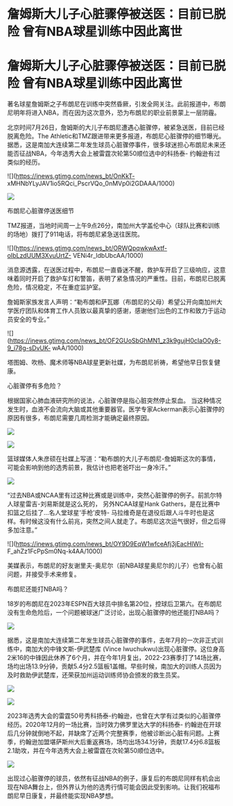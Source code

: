 # 詹姆斯大儿子心脏骤停被送医：目前已脱险 曾有NBA球星训练中因此离世

# 詹姆斯大儿子心脏骤停被送医：目前已脱险 曾有NBA球星训练中因此离世

著名球星詹姆斯之子布朗尼在训练中突然昏厥，引发全网关注。此前报道中，布朗尼明年将进入NBA，而在因为这次意外，恐为布朗尼的职业前景蒙上一层阴霾。

北京时间7月26日，詹姆斯的大儿子布朗尼遭遇心脏骤停，被紧急送医，目前已经脱离危险。The
Athletic和TMZ跟进带来更多报道，布朗尼心脏骤停的细节曝光。据悉，这是南加大连续第二年发生球员心脏骤停事件，很多球迷担心布朗尼未来还能否征战NBA，今年选秀大会上被雷霆次轮第50顺位选中的科扬泰-
约翰逊有过类似的经历。

![](https://inews.gtimg.com/news_bt/OnKkT-
xMHNbYLyJAV1io5RQci_PscrVQo_0nMVp0i2GDAAA/1000)

![](https://inews.gtimg.com/news_bt/Oqhz5afagXo1IXaUI795GwxQbPEj2pQMcUvgRC7LqDBlwAA/1000)

布朗尼心脏骤停送医细节

TMZ报道，当地时间周一上午9点26分，南加州大学盖伦中心（球队比赛和训练的场地）拨打了911电话，将布朗尼紧急送往医院。

![](https://inews.gtimg.com/news_bt/ORWQpqwkwAxtf-oIbLzdUUM3XvuUrtZ-
VENi4r_ldbUbcAA/1000)

消息源透露，在送医过程中，布朗尼一直昏迷不醒，救护车开启了三级响应，这意味着同时开启了救护车灯和警笛，表明了紧急情况的严重性。目前，布朗尼已脱离危险，情况稳定，不在重症监护室。

詹姆斯家族发言人声明：“勒布朗和萨瓦娜（布朗尼的父母）希望公开向南加州大学医疗团队和体育工作人员致以最真挚的感谢，感谢他们出色的工作和致力于运动员安全的专业。”

![](https://inews.gtimg.com/news_bt/OF2GUoSbGhMN1_z3k9gujH0cIaO0y8-9_i78g-sDvUK-
wAA/1000)

塔图姆、吹杨、魔术师等NBA球星更新社媒，为布朗尼祈祷，希望他早日恢复健康。

心脏骤停有多危险？

根据国家心肺血液研究所的说法，心脏骤停是指心脏突然停止泵血。
当这种情况发生时，血液不会流向大脑或其他重要器官。医学专家Ackerman表示心脏骤停的原因有很多，布朗尼需要几周检测才能确定最终原因。

![](https://inews.gtimg.com/news_bt/O8OCZjfn1igaOIuBkL9f9XX-r3s20uvODce6MKUWbTyyUAA/1000)

![](https://inews.gtimg.com/news_bt/OrUIPSxyXDuVlpTaFydha9UAOyNFDJxx2ofTPUR0fydvcAA/1000)

篮球媒体人朱彦硕在社媒上写道：“勒布朗的大儿子布朗尼-詹姆斯这次的事情， 可能会影响到他的选秀前景，我估计也把老爸吓出一身冷汗。”

![](https://inews.gtimg.com/news_bt/OcuLoAsmX3bEcF6cqhpqQ54RLo_ASwhv87gNX43aFJCcsAA/1000)

“过去NBA或NCAA里有过这种比赛或是训练中，突然心脏骤停的例子。前凯尔特人球星雷吉-刘易斯就是这么死的， 另外NCAA球星Hank
Gathers，是在比赛中扣篮之后挂了...名人堂球星‘手枪’皮特-
马拉维奇是在退役后跟人斗牛时也是这样。有时候这没有什么前兆，突然之间人就走了。布朗尼这次运气很好，但之后得多加注意。”

![](https://inews.gtimg.com/news_bt/OY9D9EqW1wfceAfj3jEacHIWI-
F_ahZz1FcPpSm0Nq-k4AA/1000)

美媒表示，布朗尼的好友谢里夫-奥尼尔（前NBA球星奥尼尔的儿子）也曾有心脏问题，并接受手术来修复。

布朗尼还能打NBA吗？

18岁的布朗尼在2023年ESPN百大球员中排名第20位，控球后卫第六。在布朗尼没有生命危险后，一个问题被球迷广泛讨论，出现心脏骤停的他还能打NBA吗？

![](https://inews.gtimg.com/news_bt/OLvDAxZ2mtADtTdSprwW9uZk3JrHSy0lbJlCDEztbZDy8AA/1000)

据悉，这是南加大连续第二年发生球员心脏骤停的事件，去年7月的一次非正式训练中，南加大的中锋文斯-伊武楚库 (Vince
Iwuchukwu)出现心脏骤停。这位身高2米16的中锋因此休养了6个月，并在今年1月复出，2022-23赛季打了14场比赛，场均出场13.9分钟，贡献5.4分2.5篮板1盖帽。早些时候，南加大的训练人员因为及时救助伊武楚库，还荣获加州运动训练师协会颁发的救生员奖。

![](https://inews.gtimg.com/news_bt/Onkf220Tp0_4CXKGLWPIZXaBntQzhGglKykYk5Ici7NawAA/1000)

![](https://inews.gtimg.com/news_bt/OcSnu_gMe_vMvr9TDEck_prTvfRzYByF3mCepD1RGEAxoAA/1000)

2023年选秀大会的雷霆50号秀科扬泰-约翰逊，也曾在大学有过类似的心脏骤停经历。2020年12月的一场比赛，当时效力佛罗里达大学的科扬泰-
约翰逊在开球后几分钟就倒地不起，并缺席了近两个完整赛季，他被诊断出心脏有问题。上赛季，约翰逊加盟堪萨斯州大后重返赛场，场均出场34.1分钟，贡献17.4分6.8篮板2.1助攻，并在今年选秀大会上被雷霆在次轮第50顺位选中。

![](https://inews.gtimg.com/news_bt/OHlFV2mL8I4VtnkegwTqrzSVTR8rz1VnojUZdd8u-kqaYAA/1000)

出现过心脏骤停的球员，依然有征战NBA的例子，康复后的布朗尼同样有机会出现在NBA舞台上，但外界认为他的选秀行情可能会因此受到影响。让我们祝福布朗尼早日康复，并最终能实现NBA梦想。

